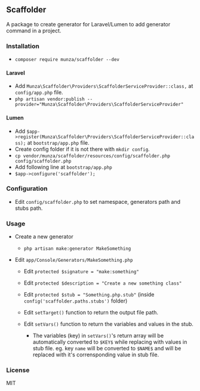 ## Scaffolder

A package to create generator for Laravel/Lumen to add generator command in a project.

### Installation
- `composer require munza/scaffolder --dev`

#### Laravel
- Add `Munza\Scaffolder\Providers\ScaffolderServiceProvider::class,` at `config/app.php` file.
- `php artisan vendor:publish --provider="Munza\Scaffolder\Providers\ScaffolderServiceProvider"`

#### Lumen
- Add `$app->register(Munza\Scaffolder\Providers\ScaffolderServiceProvider::class);` at `bootstrap/app.php` file.
- Create config folder if it is not there with `mkdir config`.
- `cp vendor/munza/scaffolder/resources/config/scaffolder.php config/scaffolder.php`
- Add following line at `bootstrap/app.php`
- `$app->configure('scaffolder');`

### Configuration
- Edit `config/scaffolder.php` to set namespace, generators path and stubs path.

### Usage
- Create a new generator
    - `php artisan make:generator MakeSomething`


- Edit `app/Console/Generators/MakeSomething.php`

    - Edit `protected $signature = "make:something"`

    - Edit `protected $description = "Create a new something class"`

    - Edit `protected $stub = "Something.php.stub"` (inside `config('scaffolder.paths.stubs')` folder)

    - Edit `setTarget()` function to return the output file path.

    - Edit `setVars()` function to return the variables and values in the stub.
        - The variables (key) in `setVars()`'s return array will be automatically converted to `$KEY$` while replacing with values in stub file. eg. key `name` will be converted to `$NAME$` and will be replaced with it's corrensponding value in stub file.

### License
MIT
